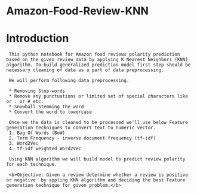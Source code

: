 # Amazon-Food-Review-KNN

# Introduction  
     This python notebook for Amazon food reviews polarity prediction based on the given review data by applying K Nearest Neighbors (KNN) algorithm. To build generalized prediction model first step should be necessary cleaning of data as a part of data preprocessing.    
        
     We will perform following data preprocessing.    
        
     * Removing Stop-words   
     * Remove any punctuations or limited set of special characters like   or . or # etc.   
     * Snowball Stemming the word    
     * Convert the word to lowercase   
         
     Once we the data is cleaned to be processed we'll use below Feature generation techniques to convert text to numeric vector.   
     1. Bag Of Words (BoW)   
     2. Term Frequency - inverse document frequency (tf-idf)   
     3. Word2Vec   
     4. tf-idf weighted Word2Vec   
        
     Using KNN algorithm we will build model to predict review polarity for each technique.    
        
     <b>Objective: Given a review determine whether a review is positive or negative  by appling KNN algorithm and deciding the best Feature generation technique for given problem.</b>    
       
